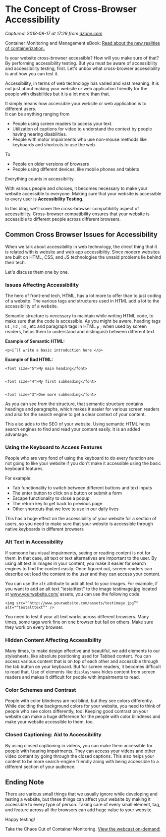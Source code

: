 # The Concept of Cross-Browser Accessibility

_Captured: 2018-08-17 at 17:29 from [dzone.com](https://dzone.com/articles/the-concept-of-cross-browser-accessibility?edition=385389&utm_source=Zone%20Newsletter&utm_medium=email&utm_campaign=performance%202018-08-17)_

Container Monitoring and Management eBook: [Read about the new realities of containerization.](https://dzone.com/go?i=291440&u=https%3A%2F%2Fwww.ca.com%2Fus%2Fcollateral%2Febook%2Fcontainer-monitoring-and-management.html%3Fcid%3DNA-DSP-APM-AEJ-000195-00001663-000000492%26utm_medium%3Donlineads_onl-dsp%26utm_source%3Ddzone%26utm_campaign%3Dddc_apmsaas_acquire%26utm_content%3Dna_eb1-container-monitoring-mgmt-articlepreroll%26mrm%3D)

Is your website cross-browser accessible? How will you make sure of that? By performing accessibility testing. But you must be aware of accessibility and accessibility testing, first. Let's unbox what cross-browser accessibility is and how you can test it.

Accessibility, in terms of web technology has varied and vast meaning. It is not just about making your website or web application friendly for the people with disabilities but it is a lot more than that.

It simply means how accessible your website or web application is to different users.  
It can be anything ranging from

  * People using screen readers to access your text.
  * Utilization of captions for video to understand the context by people having hearing disabilities.
  * People with motor impairments who use non-mouse methods like keyboards and shortcuts to use the web.

To

  * People on older versions of browsers
  * People using different devices, like mobile phones and tablets

Everything counts in accessibility.

With various people and choices, it becomes necessary to make your website accessible to everyone. Making sure that your website is accessible to every user is **Accessibility Testing.**

In this blog, we'll cover the cross-browser compatibility aspect of accessibility. Cross-browser compatibility ensures that your website is accessible to different people across different browsers.

## Common Cross Browser Issues for Accessibility

When we talk about accessibility in web technology, the direct thing that it is related with is website and web app accessibility. Since modern websites are built on HTML, CSS, and JS technologies the unsaid problems lie behind their tech.

Let's discuss them one by one.

### Issues Affecting Accessibility

The hero of front-end tech, HTML, has a lot more to offer than to just coding of a website. The various tags and structures used in HTML add a lot to the accessibility of a website.

Semantic structure is necessary to maintain while writing HTML code, to make sure that the code is accessible. As you might be aware, heading tags ` h1 ` , `h2` , `h3` , etc and paragraph tags in HTML `p` , when used by screen readers, helps them to understand and distinguish between different text.

**Example of Semantic HTML:**
    
    
    <p>I’ll write a basic introduction here </p>

**Example of Bad HTML:**
    
    
    <font size="5">My main heading</font>
    
    
    <font size="4">My first subheading</font>
    
    
    <font size="3">One more subheading</font>

As you can see from the structure, that semantic structure contains headings and paragraphs, which makes it easier for various screen readers and also for the search engine to get a clear context of your content.

This also adds to the SEO of your website. Using semantic HTML helps search engines to find and read your content easily. It is an added advantage.

### Using the Keyboard to Access Features

People who are very fond of using the keyboard to do every function are not going to like your website if you don't make it accessible using the basic keyboard features.

For example:

  * Tab functionality to switch between different buttons and text inputs
  * The enter button to click on a button or submit a form
  * Escape functionality to close a popup
  * The return key to get back to previous page
  * Other shortcuts that we love to use in our daily lives

This has a huge effect on the accessibility of your website for a section of users, so you need to make sure that your website is accessible through native keyboards in different browsers

### Alt Text in Accessibility

If someone has visual impairments, seeing or reading content is not for them. In that case, alt text or text alternatives are important to the user. By using alt text in images in your content, you make it easier for search engines to find the content easily. Once figured out, screen readers can describe out loud the content to the user and they can access your content.

You can use the `alt` attribute to add alt text to your images. For example, if you want to add an alt text "testalttext" to the image testimage.jpg located at www.yourwebsite.com/ assets, you can use the following code:
    
    
    <img src="”http://www.yourwebsite.com/assets/testimage.jpg”" alt="“testalttext”" />

You need to test if your alt text works across different browsers. Many times, some tags work fine on one browser but fail on others. Make sure they work on every browser.

### Hidden Content Affecting Accessibility

Many times, to make design effective and beautiful, we add elements to our stylesheets, like absolute positioning used for Tabbed content. You can access various content that is on top of each other and accessible through the tab button on your keyboard. But for screen readers, it becomes difficult to read that. Use of elements like `display:none` hides content from screen readers and makes it difficult for people with impairments to read.

### Color Schemes and Contrast

People with color blindness are not blind, but they see colors differently. While deciding the background colors for your website, you need to think of people who see colors differently, too. Keeping good contrast on your website can make a huge difference for the people with color blindness and make your website accessible to them, too.

### Closed Captioning: Aid to Accessibility

By using closed captioning in videos, you can make them accessible for people with hearing impairments. They can access your videos and other video content by going through the closed captions. This also helps your content to be more search-engine friendly along with being accessible to a different section of your audience.

## Ending Note

There are various small things that we usually ignore while developing and testing a website, but these things can affect your website by making it accessible to every type of person. Taking care of every small element, tag, and feature across all the browsers can add huge value to your website.

Happy testing!

Take the Chaos Out of Container Monitoring. [View the webcast on-demand!](https://dzone.com/go?i=291441&u=https%3A%2F%2Fwww.ca.com%2Fus%2Fcompany%2Fevents%2Fwebcasts%2Fapplication-performance-monitoring-and-management.html%3Fcommid%3D286663%26cid%3DNA-DSP-APM-AEJ-000195-00001663-000000493%26utm_medium%3Donlineads_onl-dsp%26utm_source%3Ddzone%26utm_campaign%3Dddc_apmsaas_acquire%26utm_content%3Dna_webcast1-apm-taming-chaos-articlepostroll%26mrm%3D)
